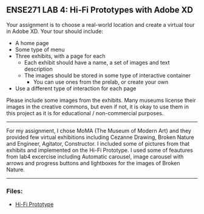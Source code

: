 ## ENSE271 LAB 4: Hi-Fi Prototypes with Adobe XD

Your assignment is to choose a real-world location and create a virtual tour in Adobe XD. Your tour should include:

- A home page
- Some type of menu
- Three exhibits, with a page for each
  - Each exhibit should have a name, a set of images and text description
  - The images should be stored in some type of interactive container
    - You can use ones from the prelab, or create your own
- Use a different type of interaction for each page

Please include some images from the exhibits. Many museums license their images in the creative commons, but even if not, it is okay to use them in this project as it is for educational / non-commercial purposes.

***
For my assignment, I chose MoMA (The Museum of Modern Art) and they provided few virtual exhibitions including Cezanne Drawing, Broken Nature and Engineer, Agitator, Constructor. I included some of pictures from that exhibits and implemented on the Hi-Fi Prototype. I used some of feautures from lab4 excercise including Automatic carousel, image carousel with arrows and progress buttons and lightboxes for the images of Broken Nature.


***
### Files:

* [Hi-Fi Prototype](https://github.com/dav1dk1m/ENSE271-Portfolio/blob/main/LAB/lab2/sitemap_DongYun%20Kim.png)

